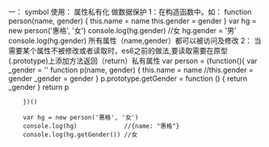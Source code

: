一： symbol
    使用： 属性私有化 做数据保护
    1：在构造函数中。如：
        function person(name, gender) {
            this.name = name
            this.gender = gender
        }
        var hg = new person('惠格', '女')
        console.log(hg.gender)  //女
        hg.gender = '男'
        console.log(hg.gender)
    所有属性（name,gender）都可以被访问及修改
    2： 当需要某个属性不被修改或者读取时，es6之前的做法,要读取需要在原型(.prototype)上添加方法返回（return）私有属性
        var person = (function(){
            var _gender = ''
            function p(name, gender) {
                this.name = name
                //this.gender = gender
                _gender = gender
            }
            p.prototype.getGender = function () {
                return _gender
            }
            return p

        })()
        
        var hg = new person('惠格', '女')
        console.log(hg)             //{name: "惠格"}
        console.log(hg.getGender()) //女
        
    
    